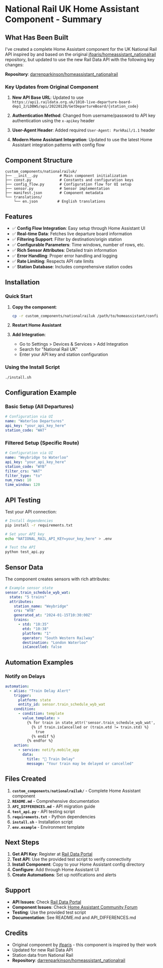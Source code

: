 # National Rail UK Home Assistant Component - Summary

## What Has Been Built

I've created a complete Home Assistant component for the UK National Rail API inspired by and based on the original [jfparis/homeassistant_nationalrail](https://github.com/jfparis/homeassistant_nationalrail/) repository, but updated to use the new Rail Data API with the following key changes:

**Repository**: [darrenparkinson/homeassistant_nationalrail](https://github.com/darrenparkinson/homeassistant_nationalrail)

### Key Updates from Original Component

1. **New API Base URL**: Updated to use `https://api1.raildata.org.uk/1010-live-departure-board-dep1_2/LDBWS/api/20220120/GetDepartureBoard/{station_code}`

2. **Authentication Method**: Changed from username/password to API key authentication using the `x-apikey` header

3. **User-Agent Header**: Added required `User-Agent: ParkRail/1.1` header

4. **Modern Home Assistant Integration**: Updated to use the latest Home Assistant integration patterns with config flow

## Component Structure

```
custom_components/nationalrailuk/
├── __init__.py          # Main component initialization
├── const.py             # Constants and configuration keys
├── config_flow.py       # Configuration flow for UI setup
├── sensor.py            # Sensor implementation
├── manifest.json        # Component metadata
└── translations/
    └── en.json         # English translations
```

## Features

- ✅ **Config Flow Integration**: Easy setup through Home Assistant UI
- ✅ **Real-time Data**: Fetches live departure board information
- ✅ **Filtering Support**: Filter by destination/origin station
- ✅ **Configurable Parameters**: Time windows, number of rows, etc.
- ✅ **Rich Sensor Attributes**: Detailed train information
- ✅ **Error Handling**: Proper error handling and logging
- ✅ **Rate Limiting**: Respects API rate limits
- ✅ **Station Database**: Includes comprehensive station codes

## Installation

### Quick Start

1. **Copy the component**:
   ```bash
   cp -r custom_components/nationalrailuk /path/to/homeassistant/config/custom_components/
   ```

2. **Restart Home Assistant**

3. **Add Integration**:
   - Go to Settings > Devices & Services > Add Integration
   - Search for "National Rail UK"
   - Enter your API key and station configuration

### Using the Install Script

```bash
./install.sh
```

## Configuration Example

### Basic Setup (All Departures)
```yaml
# Configuration via UI
name: "Waterloo Departures"
api_key: "your_api_key_here"
station_code: "WAT"
```

### Filtered Setup (Specific Route)
```yaml
# Configuration via UI
name: "Weybridge to Waterloo"
api_key: "your_api_key_here"
station_code: "WYB"
filter_crs: "WAT"
filter_type: "to"
num_rows: 10
time_window: 120
```

## API Testing

Test your API connection:

```bash
# Install dependencies
pip install -r requirements.txt

# Set your API key
echo "NATIONAL_RAIL_API_KEY=your_key_here" > .env

# Test the API
python test_api.py
```

## Sensor Data

The component creates sensors with rich attributes:

```yaml
# Example sensor state
sensor.train_schedule_wyb_wat:
  state: "5 trains"
  attributes:
    station_name: "Weybridge"
    crs: "WYB"
    generated_at: "2024-01-15T10:30:00Z"
    trains:
      - std: "10:35"
        etd: "10:38"
        platform: "1"
        operator: "South Western Railway"
        destination: "London Waterloo"
        isCancelled: false
```

## Automation Examples

### Notify on Delays
```yaml
automation:
  - alias: "Train Delay Alert"
    trigger:
      platform: state
      entity_id: sensor.train_schedule_wyb_wat
    condition:
      - condition: template
        value_template: >
          {% for train in state_attr('sensor.train_schedule_wyb_wat', 'trains') %}
            {% if train.isCancelled or (train.etd != train.std) %}
              true
            {% endif %}
          {% endfor %}
    action:
      - service: notify.mobile_app
        data:
          title: "🚂 Train Delay"
          message: "Your train may be delayed or cancelled"
```

## Files Created

1. **`custom_components/nationalrailuk/`** - Complete Home Assistant component
2. **`README.md`** - Comprehensive documentation
3. **`API_DIFFERENCES.md`** - API migration guide
4. **`test_api.py`** - API testing script
5. **`requirements.txt`** - Python dependencies
6. **`install.sh`** - Installation script
7. **`env.example`** - Environment template

## Next Steps

1. **Get API Key**: Register at [Rail Data Portal](https://raildata.org.uk/)
2. **Test API**: Use the provided test script to verify connectivity
3. **Install Component**: Copy to your Home Assistant config directory
4. **Configure**: Add through Home Assistant UI
5. **Create Automations**: Set up notifications and alerts

## Support

- **API Issues**: Check [Rail Data Portal](https://raildata.org.uk/)
- **Component Issues**: Check [Home Assistant Community Forum](https://community.home-assistant.io/)
- **Testing**: Use the provided test script
- **Documentation**: See README.md and API_DIFFERENCES.md

## Credits

- Original component by [jfparis](https://github.com/jfparis/homeassistant_nationalrail/) - this component is inspired by their work
- Updated for new Rail Data API
- Station data from National Rail
- **Repository**: [darrenparkinson/homeassistant_nationalrail](https://github.com/darrenparkinson/homeassistant_nationalrail) 